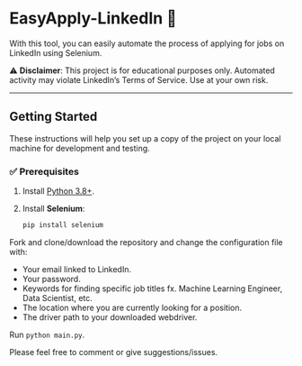 # EasyApply-LinkedIn 🚀

With this tool, you can easily automate the process of applying for jobs on LinkedIn using Selenium.

⚠️ **Disclaimer**: This project is for educational purposes only. Automated activity may violate LinkedIn’s Terms of Service. Use at your own risk.

---

## Getting Started

These instructions will help you set up a copy of the project on your local machine for development and testing.

### ✅ Prerequisites

1. Install [Python 3.8+](https://www.python.org/downloads/).

2. Install **Selenium**:
   ```bash
   pip install selenium

Fork and clone/download the repository and change the configuration file with:

* Your email linked to LinkedIn.
* Your password.
* Keywords for finding specific job titles fx. Machine Learning Engineer, Data Scientist, etc.
* The location where you are currently looking for a position.
* The driver path to your downloaded webdriver.

Run `python main.py`.

Please feel free to comment or give suggestions/issues.

